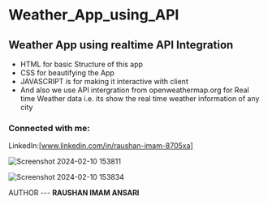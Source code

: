# Weather_App_using_API

## Weather App using realtime API Integration
- HTML for basic Structure of this app
- CSS for beautifying the App
- JAVASCRIPT is for making it interactive with client
- And also we use API intergration from openweathermap.org for Real time Weather data i.e. its show the real time weather information of any city 

### Connected with me:
LinkedIn:[www.linkedin.com/in/raushan-imam-8705xa]

![Screenshot 2024-02-10 153811](https://github.com/RaushanImamAnsari/Weather_App_using_API/assets/147207022/21981a6c-253f-44df-ade7-01e72523b6a8)


![Screenshot 2024-02-10 153834](https://github.com/RaushanImamAnsari/Weather_App_using_API/assets/147207022/f0f6829e-5f02-41e2-a31d-2614718de789)


AUTHOR --- <b> RAUSHAN IMAM ANSARI </b>
